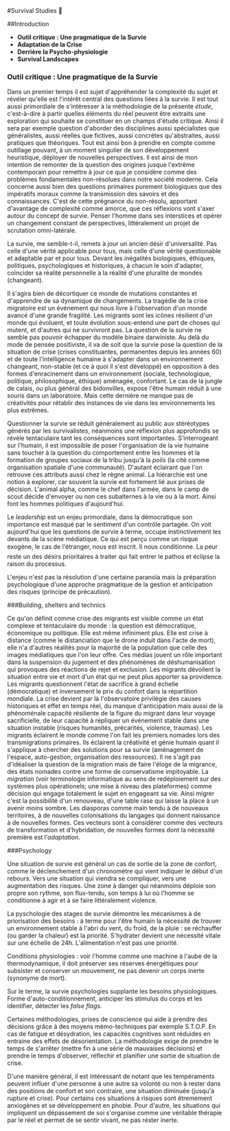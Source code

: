 
#Survival Studies  :hocho:


##Introduction

* **Outil critique : Une pragmatique de la Survie**
* **Adaptation de la Crise**
* **Derrière la Psycho-physiologie**
* **Survival Landscapes**




### Outil critique : Une pragmatique de la Survie

Dans un premier temps il est sujet d'appréhender la complexité du sujet et révéler qu'elle est l'intérêt central des questions liées à la survie. Il est tout aussi primordiale de s'intéresser à la méthodologie de la présente *étude*, c'est-à-dire à partir quelles éléments du réel peuvent être extraits une exploration qui souhaite se constituer en un champs d'étude critique. Ainsi il sera par exemple question d'aborder des disciplines aussi spécialistes que généralistes, aussi réelles que fictives, aussi concrètes qu'abstraites, aussi pratiques que théoriques. Tout est ainsi bon à prendre en compte comme outillage pouvant, à un moment singulier de son développement heuristique, déployer de nouvelles perspectives. Il est ainsi de mon intention de remonter de la question des origines jusque l'extrême contemporain pour remettre à jour ce que je considère comme des problèmes fondamentales non-résolues dans notre société moderne. Cela concerne aussi bien des questions primaires purement biologiques que des impératifs moraux comme la transmission des savoirs et des connaissances. C'est de cette prégnance du non-résolu, apportant d'avantage de complexité comme amorce, que ces réflexions vont s'axer autour du concept de survie. Penser l'homme dans ses interstices et opérer un changement constant de perspectives, littéralement un projet de scrutation omni-latérale.

La survie, me semble-t-il, remets à jour un ancien désir d'universalité. Pas celle d'une vérité applicable pour tous, mais celle d'une vérité questionable et adaptable par et pour tous. Devant les inégalités biologiques, éthiques, politiques, psychologiques et historiques, à chacun le soin d'adapter, coïncider sa réalité personnelle à la réalité d'une pluralité de mondes (changeant).

Il s'agira bien de décortiquer ce monde de mutations constantes et d'apprendre de sa dynamique de changements. La tragédie de la crise migratoire est un événement qui nous livre à l'observation d'un monde avancé d'une grande fragilité. Les migrants sont les icônes résilient d'un monde qui évoluent, et toute évolution sous-entend une part de choses qui mutent, et d'autres qui ne survivront pas. La question de la survie ne semble pas pouvoir échapper du modèle binaire darwiniste. Au delà du mode de pensée positiviste, il va de soit que la survie pose la question de la situation de crise (crises constituantes, permanentes depuis les années 60) et de toute l'intelligence humaine à s'adapter dans un environnement changeant, non-stable (et ce à quoi il s'est développé) en  opposition à des formes d'enracinement dans un environnement (sociale, technologique, politique, philosophique, éthique) aménagée, confortant. Le cas de la jungle de calais, ou plus général des bidonvilles, expose l'être humain réduit à une souris dans un laboratoire. Mais cette dernière ne manque pas de créativités pour rétablir des instances de vie dans les environnements les plus extrêmes.

Questionner la survie se réduit généralement au public aux stéréotypes générés par les survivalistes, néanmoins une réflexion plus approfondis se révèle tentaculaire tant les conséquences sont importantes. S’interrogeant sur l'humain, il est impossible de poser l'organisation de la vie humaine sans toucher à la question du comportement entre les hommes et la formation de groupes sociaux de la tribu jusqu'à la *polis* (la cité comme organisation spatiale d'une communauté). D'autant éclairant que l'on retrouve ces attributs aussi chez le règne animal. La hiérarchie est une notion à explorer, car souvent la survie est fortement lié aux prises de décision. L'animal alpha, comme le chef dans l'armée, dans le camp de scout décide d'envoyer ou non ces subalternes à la vie ou à la mort. Ainsi font les hommes politiques d'aujourd'hui.

Le *leadership* est un enjeu primordiale, dans la démocratique son importance est masqué par le sentiment d'un contrôle partagée. On voit aujourd'hui que les questions de survie à terme, occupe instinctivement les devants de la scène médiatique. Ce qui est perçu comme un risque exogène, le cas de l'étranger, nous est inscrit. Il nous conditionne. La peur reste un des désirs prioritaires à traiter qui fait entrer le pathos et éclipse la raison du processus.

L'enjeu n'est pas la résolution d'une certaine paranoïa mais la préparation psychologique d'une approche pragmatique de la gestion et anticipation des risques (principe de précaution).



###Building, shelters and technics

Ce qu'on définit comme crise des migrants est visible comme un état complexe et tentaculaire du monde : la question est démocratique, économique ou politique. Elle est même infiniment plus. Elle est crise à distance (comme le distanciation que le drone induit dans l'acte de mort), elle n'a d'autres réalités pour la majorité de la population que celle des images médiatiques que l'on leur offre. Ces médias jouent un rôle important dans la suspension du jugement et des phénomènes de déshumanisation qui provoques des réactions de rejet et exclusion. Les migrants dévoilent la situation entre vie et mort d'un état qui ne peut plus apporter sa providence. Les migrants questionnent l'état de sacrifice à grand échelle (démocratique) et inversement le prix du confort dans la répartition mondiale. La crise devient par là l'observatoire privilégie des causes historiques et effet en temps réel, du manque d'anticipation mais aussi de la phénoménale capacité résiliente de la figure du migrant dans leur voyage sacrificielle, de leur capacité à répliquer un événement stable dans une situation instable (risques humanités, précarités, violence, traumas). Les migrants éclairent le monde comme l'on fait les premiers nomades lors des transmigrations primaires. Ils éclairent la créativité et génie humain quant il s'applique à chercher des solutions pour sa survie (aménagement de l'espace, auto-gestion, organisation des ressources). Il ne s'agit pas d'idéaliser la question de la migration mais de faire l'éloge de la migrance, des états nomades contre une forme de conservatisme impitoyable. La *migration* (voir terminologie informatique au sens de redéploiement sur des systèmes plus opérationels; une mise à niveau des plateformes) comme décision qui engage totalement le sujet en engageant sa vie. Ainsi migrer c'est la possibilité d'un renouveau, d'une table rase qui laisse la place à un avenir moins sombre. Les diasporas comme main tendu à de nouveaux territoires, à de nouvelles colonisations du langages qui donnent naissance à de nouvelles formes. Ces vecteurs sont à considérer comme des vecteurs de transformation et d'hybridation, de nouvelles formes dont la nécessité première est l’*adaptation*.

###Psychology

Une situation de survie est général un cas de sortie de la zone de confort, comme le déclenchement d'un chronomètre qui vient indiquer le début d'un rebours. Vers une situation qui viendra se compliquer, vers une augmentation des risques.  Une zone à danger qui néanmoins déploie son propre son rythme, son flux-tendu, son temps à lui où l'homme se conditionne à agir et à se faire littéralement violence.

La pyschologie des stages de survie démontre les mécanismes à de priorisation des besoins : à terme pour l'être humain la nécessité de trouver un environnement stable à l'abri du vent, du froid, de la pluie : se réchauffer (ou garder la chaleur) est la priorité. S'hydrater devient une nécessité vitale sur une échelle de 24h. L'alimentation n'est pas une priorité.

Conditions physiologies : voir l'homme comme une machine à l'aube de la thermodynamique, il doit préserver ses réserves énergétiques pour subsister et conserver un mouvement, ne pas devenir un corps inerte (synonyme de mort).

Sur le terme, la survie psychologies supplante les besoins physiologiques. Forme d'auto-conditionnement, anticiper les stimulus du corps et les identifier, détecter les *false flags*.

Certaines méthodologies, prises de conscience qui aide à prendre des décisions grâce à des moyens mémo-techniques par exemple S.T.O.P. En cas de fatigue et désydration, les capacités cognitives sont réduides en entraine des effets de désorientation. La méthodologie exige de prendre le temps de s'arrêter (mettre fin à une série de mauvaises décisions) et prendre le temps d'observer, réflechir et planifier une sortie de situation de crise.

D'une manière général, il est intéressant de notant que les tempéraments peuvent influer d'une personne à une autre sa volonté ou non à rester dans des positions de confort et son contraire, une situation diminuée (jusqu'à rupture et crise). Pour certains ces situations à risques sont êtremement anxiogènes et se développement en phobie. Pour d'autre, les situations qui impliquent un dépassement de soi s'organise comme une véritable thérapie par le réel et permet de se sentir vivant, ne pas réster inerte.
